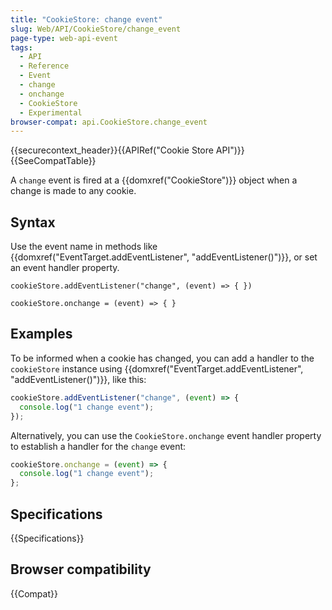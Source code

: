 ```yaml
---
title: "CookieStore: change event"
slug: Web/API/CookieStore/change_event
page-type: web-api-event
tags:
  - API
  - Reference
  - Event
  - change
  - onchange
  - CookieStore
  - Experimental
browser-compat: api.CookieStore.change_event
---
```


{{securecontext_header}}{{APIRef("Cookie Store API")}}{{SeeCompatTable}}

A `change` event is fired at a {{domxref("CookieStore")}} object when a change is made to any cookie.

## Syntax

Use the event name in methods like {{domxref("EventTarget.addEventListener", "addEventListener()")}}, or set an event handler property.

```js-nolint
cookieStore.addEventListener("change", (event) => { })

cookieStore.onchange = (event) => { }
```

## Examples

To be informed when a cookie has changed, you can add a handler to the `cookieStore` instance using {{domxref("EventTarget.addEventListener", "addEventListener()")}}, like this:

```js
cookieStore.addEventListener("change", (event) => {
  console.log("1 change event");
});
```

Alternatively, you can use the `CookieStore.onchange` event handler property to establish a handler for the `change` event:

```js
cookieStore.onchange = (event) => {
  console.log("1 change event");
};
```

## Specifications

{{Specifications}}

## Browser compatibility

{{Compat}}
